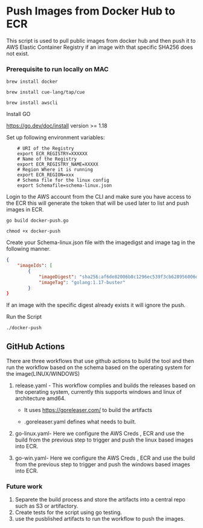 # Push Images from Docker Hub to ECR

This script is used to pull public images from docker hub and then push it to AWS Elastic Container Registry if an image with that specific SHA256 does not exist.


### Prerequisite to run locally on MAC

```
brew install docker
```

```
brew install cue-lang/tap/cue
```
```
brew install awscli
```
Install GO

https://go.dev/doc/install version >= 1.18

Set up following environment variables:

        # URI of the Registry
        export ECR_REGISTRY=XXXXXX
        # Name of the Registry
        export ECR_REGISTRY_NAME=XXXXX
        # Region Where it is running
        export ECR_REGION=xxx
        # Schema file for the linux config
        export Schemafile=schema-linux.json


Login to the AWS account from the CLI and make sure you have access to the ECR this will generate the token that will be used later to list and push images in ECR.


```
go build docker-push.go
```

```
chmod +x docker-push
```

Create your Schema-linux.json file with the imagedigst and image tag in the following manner.

```JSON
{
    "imageIds": [
        {
            "imageDigest": "sha256:af6de82006b8c1296ec539f3cb628956006d0df6ac6b93cb484c1c030a148257",
            "imageTag": "golang:1.17-buster"
        }
}
```

If an image with the specific digest already exists it will ignore the push.

Run the Script
```
./docker-push
```

## GitHub Actions
There are three workflows that use github actions to build the tool and then run the workflow based on the schema based on the operating system for the image(LINUX/WINDOWS)

1. release.yaml - This workflow complies and builds the releases based on the operating system, currently this supports windows and linux of architecture amd64. 

      - It uses https://goreleaser.com/ to build the artifacts

      - .goreleaser.yaml defines what needs to built.

2. go-linux.yaml- Here we configure the AWS Creds , ECR and use the build from the previous step to trigger and push the linux based images into ECR.

3. go-win.yaml- Here we configure the AWS Creds , ECR and use the build from the previous step to trigger and push the windows based images into ECR.


### Future work

1. Separete the build process and store the artifacts into a central repo such as S3 or artifactory.
2. Create tests for the script using go testing.
3. use the pusblished artifacts to run the workflow to push the images.